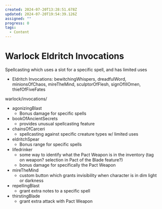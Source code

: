 ```yaml
---
created: 2024-07-20T13:28:51.678Z
updated: 2024-07-20T19:54:39.126Z
assigned: ""
progress: 0
tags:
  - Content
---
```


# Warlock Eldritch Invocations

Spellcasting which uses a slot for a specific spell, and has limited uses
- Eldritch Invocations: bewitchingWhispers, dreadfulWord, minionsOfChaos, mireTheMind, sculptorOfFlesh, signOfIllOmen, thiefOfFiveFates

warlock/invocations/
- agonizingBlast
  - Bonus damage for specific spells
- bookOfAncientSecrets
  - provides unusual spellcasting feature
- chainsOfCarceri
  - spellcasting against specific creature types w/ limited uses
- eldritchSpear
  - Bonus range for specific spells
- lifedrinker
  - some way to identify what the Pact Weapon is in the inventory (tag on weapon? selection in Pact of the Blade feature?)
  - bonus damage for specifically the Pact Weapon
- mireTheMind
  - custom button which grants invisibility when character is in dim light or darkness
- repellingBlast
  - grant extra notes to a specific spell
- thirstingBlade
  - grant extra attack with Pact Weapon
